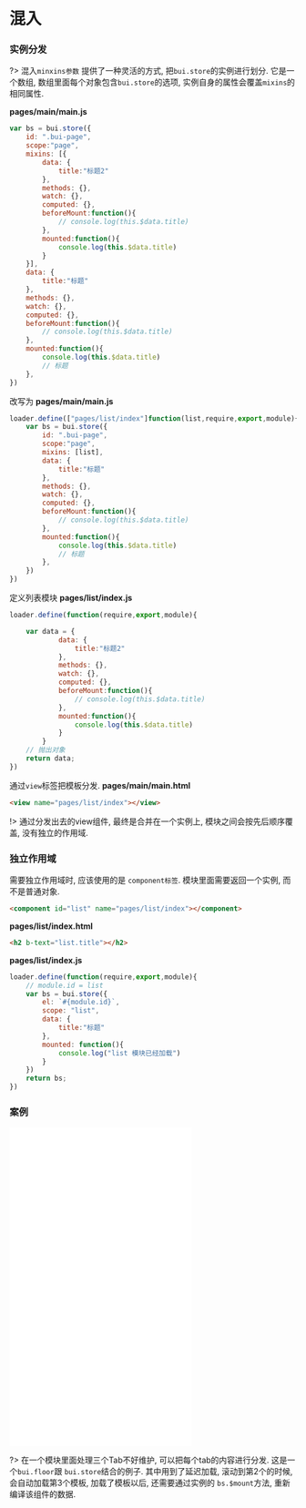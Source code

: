 
# 混入

### 实例分发
?> 混入`minxins参数` 提供了一种灵活的方式, 把`bui.store`的实例进行划分. 它是一个数组, 数组里面每个对象包含`bui.store`的选项, 实例自身的属性会覆盖`mixins`的相同属性. 

**pages/main/main.js**
```js
var bs = bui.store({
    id: ".bui-page",
    scope:"page",
    mixins: [{
        data: {
            title:"标题2"
        },
        methods: {},
        watch: {},
        computed: {},
        beforeMount:function(){
            // console.log(this.$data.title)
        },
        mounted:function(){
            console.log(this.$data.title)
        }
    }],
    data: {
        title:"标题"
    },
    methods: {},
    watch: {},
    computed: {},
    beforeMount:function(){
        // console.log(this.$data.title)
    },
    mounted:function(){
        console.log(this.$data.title)
        // 标题
    },
})
```

改写为
**pages/main/main.js**

```js
loader.define(["pages/list/index"]function(list,require,export,module){
    var bs = bui.store({
        id: ".bui-page",
        scope:"page",
        mixins: [list],
        data: {
            title:"标题"
        },
        methods: {},
        watch: {},
        computed: {},
        beforeMount:function(){
            // console.log(this.$data.title)
        },
        mounted:function(){
            console.log(this.$data.title)
            // 标题
        },
    })
})
```

定义列表模块 **pages/list/index.js**
```js
loader.define(function(require,export,module){

    var data = {
            data: {
                title:"标题2"
            },
            methods: {},
            watch: {},
            computed: {},
            beforeMount:function(){
                // console.log(this.$data.title)
            },
            mounted:function(){
                console.log(this.$data.title)
            }
        }
    // 抛出对象
    return data;
})

```
通过`view`标签把模板分发.
**pages/main/main.html**
```html
<view name="pages/list/index"></view>
```

!> 通过分发出去的view组件, 最终是合并在一个实例上, 模块之间会按先后顺序覆盖, 没有独立的作用域. 

### 独立作用域

需要独立作用域时, 应该使用的是 `component标签`. 模块里面需要返回一个实例, 而不是普通对象. 

```html
<component id="list" name="pages/list/index"></component>
```

**pages/list/index.html**
```html
<h2 b-text="list.title"></h2>
```

**pages/list/index.js**
```js
loader.define(function(require,export,module){
    // module.id = list
    var bs = bui.store({
        el: `#{module.id}`,
        scope: "list",
        data: {
            title:"标题"
        },
        mounted: function(){
            console.log("list 模块已经加载")
        }
    })
    return bs;
})
```

### 案例

<iframe width="320" height="560" src="//www.easybui.com/demo/#pages/store/view" allowfullscreen="allowfullscreen" frameborder="0"></iframe>

?> 在一个模块里面处理三个Tab不好维护, 可以把每个tab的内容进行分发. 这是一个`bui.floor`跟 `bui.store`结合的例子. 其中用到了延迟加载, 滚动到第2个的时候, 会自动加载第3个模板, 加载了模板以后, 还需要通过实例的 `bs.$mount`方法, 重新编译该组件的数据. 

